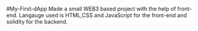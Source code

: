 #My-First-dApp
Made a small WEB3 based project with the help of front-end.
Langauge used is HTML,CSS and JavaScript for the front-end and
solidity for the backend.
